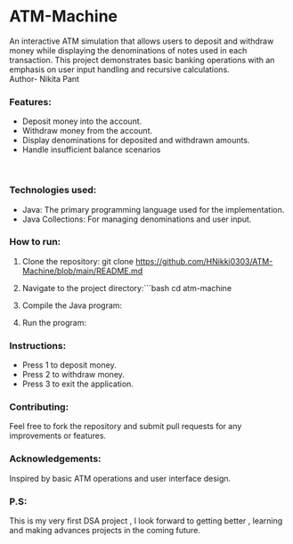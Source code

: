 # ATM-Machine
An interactive ATM simulation that allows users to deposit and withdraw money while displaying the denominations of notes used in each transaction. This project demonstrates basic banking operations with an emphasis on user input handling and recursive calculations.
<br>
Author- Nikita Pant
<br>
### **Features:**

* Deposit money into the account.
* Withdraw money from the account.
* Display denominations for deposited and withdrawn amounts.
* Handle insufficient balance scenarios
<br>

### **Technologies used:**

* Java: The primary programming language used for the implementation.
* Java Collections: For managing denominations and user input.

### **How to run:**
1. Clone the repository:
   git clone <https://github.com/HNikki0303/ATM-Machine/blob/main/README.md>
2. Navigate to the project directory:```bash cd atm-machine

3. Compile the Java program:
4. Run the program:

### **Instructions:**

* Press 1 to deposit money.
* Press 2 to withdraw money.
* Press 3 to exit the application.

### **Contributing:**
Feel free to fork the repository and submit pull requests for any improvements or features.

### **Acknowledgements:**
Inspired by basic ATM operations and user interface design.

### **P.S:**
This is my very first DSA project , I look forward to getting better , learning and making advances projects in the coming future.
